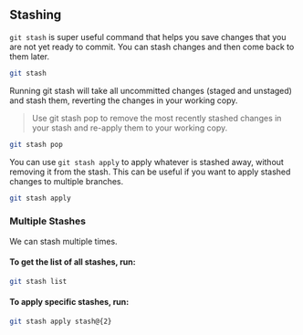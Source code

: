 ## Stashing

`git stash` is super useful command that helps you save changes that you are not yet ready to commit.  You can stash changes and then come back to them later.

```bash
git stash
```

Running git stash will take all uncommitted changes (staged and unstaged) and stash them, reverting the changes in your working copy.



> Use git stash pop to remove the most recently stashed changes in your stash and re-apply them to your working copy.


```bash
git stash pop
```


You can use `git stash apply` to apply whatever is stashed away, without removing it from the stash. This can be useful if you want to apply stashed changes to multiple branches.

```bash
git stash apply
```


### Multiple Stashes

We can stash multiple times.

#### To get the list of all  stashes, run:

```bash
git stash list
```


#### To apply specific stashes, run:

```bash
git stash apply stash@{2}
```

